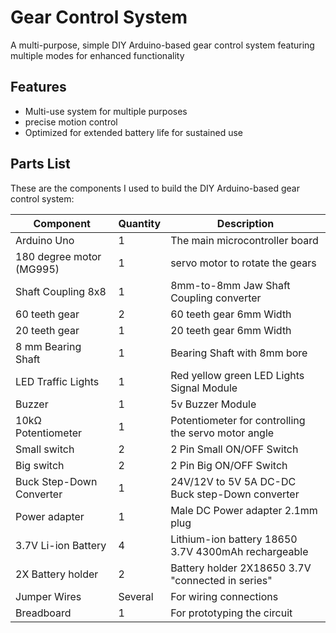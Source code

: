 # Gear Control System
A multi-purpose, simple DIY Arduino-based gear control system featuring multiple modes for enhanced functionality

## Features
- Multi-use system for multiple purposes
- precise motion control
- Optimized for extended battery life for sustained use

## Parts List
These are the components I used to build the DIY Arduino-based gear control system:

| Component                 | Quantity | Description                                      |
|---------------------------|----------|--------------------------------------------------|
| Arduino Uno               | 1        | The main microcontroller board                   |
| 180 degree motor (MG995)  | 1        | servo motor to rotate the gears                  |
| Shaft Coupling 8x8        | 1        | 8mm-to-8mm Jaw Shaft Coupling converter          |
| 60 teeth gear             | 2        | 60 teeth gear 6mm Width                          |
| 20 teeth gear             | 1        | 20 teeth gear 6mm Width                          |
| 8 mm Bearing Shaft        | 1        | Bearing Shaft with 8mm bore                      |
| LED Traffic Lights        | 1        | Red yellow green LED Lights Signal Module        |
| Buzzer                    | 1        | 5v Buzzer Module                                 |
| 10kΩ Potentiometer        | 1        | Potentiometer for controlling the servo motor angle|
| Small switch              | 2        | 2 Pin Small ON/OFF Switch                        |
| Big switch                | 2        | 2 Pin Big ON/OFF Switch                          |
| Buck Step-Down Converter  | 1        | 24V/12V to 5V 5A DC-DC Buck step-Down converter  |
| Power adapter             | 1        | Male DC Power adapter 2.1mm plug                 |
| 3.7V Li-ion Battery       | 4        | Lithium-ion battery 18650 3.7V 4300mAh rechargeable|
| 2X Battery holder         | 2        | Battery holder 2X18650 3.7V "connected in series"|
| Jumper Wires              | Several  | For wiring connections                           |
| Breadboard                | 1        | For prototyping the circuit                      |
